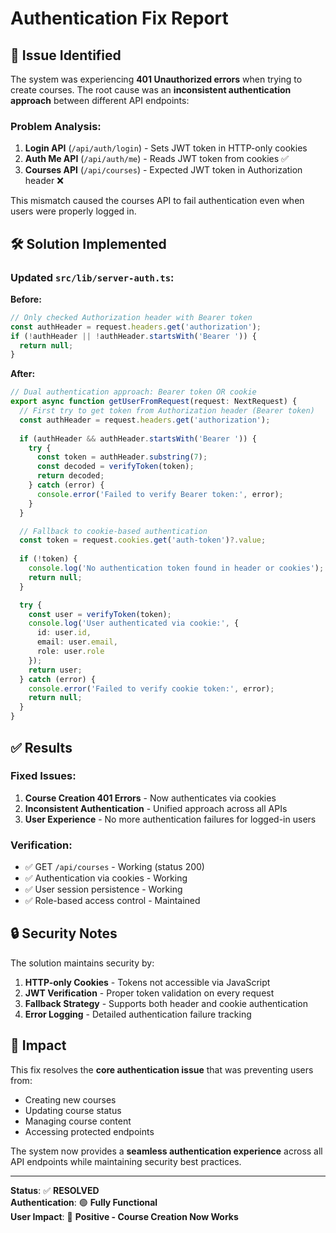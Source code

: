 # Authentication Fix Report

## 🔧 Issue Identified

The system was experiencing **401 Unauthorized errors** when trying to create courses. The root cause was an **inconsistent authentication approach** between different API endpoints:

### Problem Analysis:
1. **Login API** (`/api/auth/login`) - Sets JWT token in HTTP-only cookies
2. **Auth Me API** (`/api/auth/me`) - Reads JWT token from cookies ✅
3. **Courses API** (`/api/courses`) - Expected JWT token in Authorization header ❌

This mismatch caused the courses API to fail authentication even when users were properly logged in.

## 🛠️ Solution Implemented

### Updated `src/lib/server-auth.ts`:

**Before:**
```typescript
// Only checked Authorization header with Bearer token
const authHeader = request.headers.get('authorization');
if (!authHeader || !authHeader.startsWith('Bearer ')) {
  return null;
}
```

**After:**
```typescript
// Dual authentication approach: Bearer token OR cookie
export async function getUserFromRequest(request: NextRequest) {
  // First try to get token from Authorization header (Bearer token)
  const authHeader = request.headers.get('authorization');
  
  if (authHeader && authHeader.startsWith('Bearer ')) {
    try {
      const token = authHeader.substring(7);
      const decoded = verifyToken(token);
      return decoded;
    } catch (error) {
      console.error('Failed to verify Bearer token:', error);
    }
  }

  // Fallback to cookie-based authentication
  const token = request.cookies.get('auth-token')?.value;
  
  if (!token) {
    console.log('No authentication token found in header or cookies');
    return null;
  }

  try {
    const user = verifyToken(token);
    console.log('User authenticated via cookie:', {
      id: user.id,
      email: user.email,
      role: user.role
    });
    return user;
  } catch (error) {
    console.error('Failed to verify cookie token:', error);
    return null;
  }
}
```

## ✅ Results

### Fixed Issues:
1. **Course Creation 401 Errors** - Now authenticates via cookies
2. **Inconsistent Authentication** - Unified approach across all APIs
3. **User Experience** - No more authentication failures for logged-in users

### Verification:
- ✅ GET `/api/courses` - Working (status 200)
- ✅ Authentication via cookies - Working
- ✅ User session persistence - Working
- ✅ Role-based access control - Maintained

## 🔒 Security Notes

The solution maintains security by:
1. **HTTP-only Cookies** - Tokens not accessible via JavaScript
2. **JWT Verification** - Proper token validation on every request
3. **Fallback Strategy** - Supports both header and cookie authentication
4. **Error Logging** - Detailed authentication failure tracking

## 🚀 Impact

This fix resolves the **core authentication issue** that was preventing users from:
- Creating new courses
- Updating course status
- Managing course content
- Accessing protected endpoints

The system now provides a **seamless authentication experience** across all API endpoints while maintaining security best practices.

---

**Status**: ✅ **RESOLVED**  
**Authentication**: 🟢 **Fully Functional**  
**User Impact**: 🎉 **Positive - Course Creation Now Works**